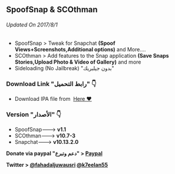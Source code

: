 ## **SpoofSnap & SCOthman**
###### Updated On 2017/8/1
- SpoofSnap > Tweak for Snapchat **(Spoof Views+Screenshots,Additional options)**  and More....
- SCOthman > Add features to the Snap application **(Save Snaps Stories,Upload Photo & Video of Gallery)** and more
- Sideloading (No Jailbreak) "بدون جيلبريك"


###  Download Link "رابط التحميل" 👇
 - Download IPA file from  [Here ❤️](https://pages.github.com/)


### Version "الأصدار" 👇
- SpoofSnap---> **v1.1**
- SCOthman---> **v10.7-3**
- Snapchat---> **v10.13.2.0**

 **Donate via paypal "دعم وتبرع" > [Paypal](https://www.paypal.me/Spoofsnap)**

**Twitter > [@fahadaljuwausri](https://twitter.com/fahadaljuwausri) [@k7eelan55](https://twitter.com/K7eelan55)**

